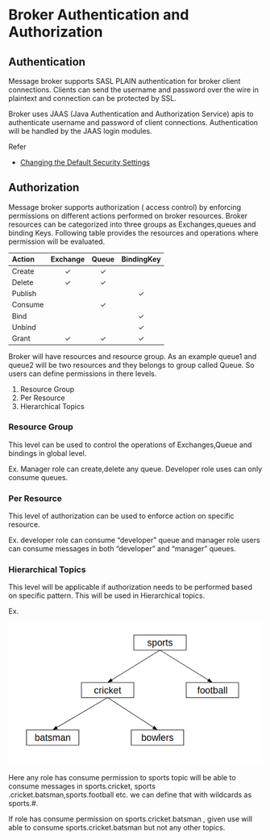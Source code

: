 # Broker Authentication and Authorization

## Authentication

Message broker supports SASL PLAIN authentication for broker client connections. Clients can send the username and 
password over the wire in plaintext and connection can be protected by SSL.

Broker uses JAAS (Java Authentication and Authorization Service) apis to authenticate username and password of client
 connections. Authentication will be handled by the JAAS login modules.

Refer
 - [Changing the Default Security Settings](user/security-settings-guide.md)

## Authorization

Message broker supports authorization ( access control) by enforcing permissions on different actions performed on 
broker resources. Broker resources can be categorized into three groups as Exchanges,queues and binding Keys. 
Following table provides the resources and operations where permission will be evaluated.
 

| Action | Exchange | Queue |BindingKey |
| :---         |     :---:      |   :---:       | :---:       |
| Create   | ✓     |    ✓  |    |
| Delete     | ✓       |    ✓    |  
| Publish    |        |       |  ✓
| Consume     |        |    ✓    |  
| Bind     |        |       |  ✓ 
| Unbind     |       |       | ✓  
| Grant    | ✓       |     ✓   | ✓



Broker will have resources and resource group. As an example queue1 and queue2 will be two resources and they belongs
 to group called Queue.  So users can define permissions in there levels.


1) Resource Group
2) Per Resource
3) Hierarchical Topics


### Resource Group

This level can be used to control the operations of Exchanges,Queue and bindings in global level.

Ex.
Manager role can create,delete any queue.
Developer role uses can only consume queues.


### Per Resource
This level of authorization can be used to enforce action on specific resource.

Ex.
developer role can consume “developer”  queue and manager role users can consume messages in both “developer” and 
“manager” queues.


### Hierarchical Topics

This level will be applicable if authorization needs to be performed based on specific pattern. This will be used in 
Hierarchical topics. 

Ex.

![Module Relation](../images/hierarchical-topics.png)

Here any role has consume permission to sports topic will be able to consume messages in sports.cricket, sports
.cricket.batsman,sports.football etc. we can define that with wildcards as sports.#.

If role has consume permission on sports.cricket.batsman , given use will able to consume sports.cricket.batsman but 
not any other topics.




